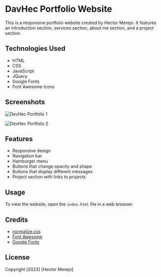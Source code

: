 # DavHec Portfolio Website

This is a responsive portfolio website created by Hector Merejo. It features an introduction section, services section, about me section, and a project section.

## Technologies Used
- HTML
- CSS
- JavaScript
- JQuery
- Google Fonts
- Font Awesome Icons

## Screenshots
![DevHec Portfolio 1]([image/path.png]("https://github.com/HectorMerejo/DevHec-Portfolio/blob/0ab6856fac54abbe8bc7ff3506fda4c2ce37a5a8/DevHec%20Portfolio%201.png"))

![DevHec Portfolio 2](image/path.png)


## Features
- Responsive design
- Navigation bar
- Hamburger menu
- Buttons that change opacity and shape
- Buttons that display different messages
- Project section with links to projects

## Usage
To view the website, open the `index.html` file in a web browser.

## Credits
- [normalize.css](https://github.com/necolas/normalize.css/)
- [Font Awesome](https://fontawesome.com/)
- [Google Fonts](https://fonts.google.com/)

## License
Copyright [2023] [Hector Merejo]
